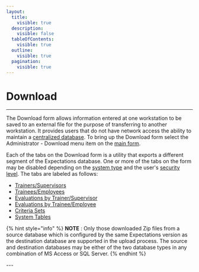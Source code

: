 ```yaml
---
layout:
  title:
    visible: true
  description:
    visible: false
  tableOfContents:
    visible: true
  outline:
    visible: true
  pagination:
    visible: true
---
```


# Download

***

The Download form allows information entered at one workstation to be saved to an external file for the purpose of transferring to another workstation.  It provides users that do not have network access the ability to maintain a [centralized database](readme/7d0y/7mnk/).  To bring up the Download form select the Administrator - Download menu item on the [main form](7jjr.md).

Each of the tabs on the Download form is a utility that exports a different segment of the Expectations database.  One or more of the tabs on the form may be disabled depending on the [system type](7mls.md) and the user's [security level](7je8.md).    The tabs are labeled as follows:

* [Trainers/Supervisors](7msw.md)
* [Trainees/Employees](7muo.md)
* [Evaluations by Trainer/Supervisor](7mwg.md)
* [Evaluations by Trainee/Employee](7my8.md)
* [Criteria Sets](7myd.md)
* [System Tables](7mye.md)

{% hint style="info" %}
**NOTE** : Only those downloaded Zip files from a source database which is configured by the same Expectations version as the destination database are supported in the upload process.  The source and destination databases may be either of the two database types in any combination of MS Access or SQL Server.
{% endhint %}

\---
